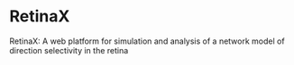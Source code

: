 # RetinaX
RetinaX: A web platform for simulation and analysis of a network model of direction selectivity in the retina
